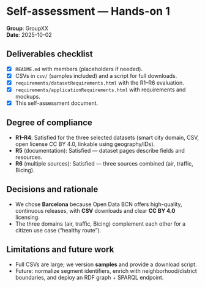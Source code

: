 # Self-assessment — Hands-on 1

**Group**: GroupXX  
**Date**: 2025-10-02

## Deliverables checklist
- [x] `README.md` with members (placeholders if needed).
- [x] CSVs in `csv/` (samples included) and a script for full downloads.
- [x] `requirements/datasetRequirements.html` with the R1–R6 evaluation.
- [x] `requirements/applicationRequirements.html` with requirements and mockups.
- [x] This self-assessment document.

## Degree of compliance
- **R1–R4**: Satisfied for the three selected datasets (smart city domain, CSV, open license CC BY 4.0, linkable using geography/IDs).
- **R5** (documentation): Satisfied — dataset pages describe fields and resources.
- **R6** (multiple sources): Satisfied — three sources combined (air, traffic, Bicing).

## Decisions and rationale
- We chose **Barcelona** because Open Data BCN offers high-quality, continuous releases, with **CSV** downloads and clear **CC BY 4.0** licensing.
- The three domains (air, traffic, Bicing) complement each other for a citizen use case (“healthy route”).

## Limitations and future work
- Full CSVs are large; we version **samples** and provide a download script.
- Future: normalize segment identifiers, enrich with neighborhood/district boundaries, and deploy an RDF graph + SPARQL endpoint.
